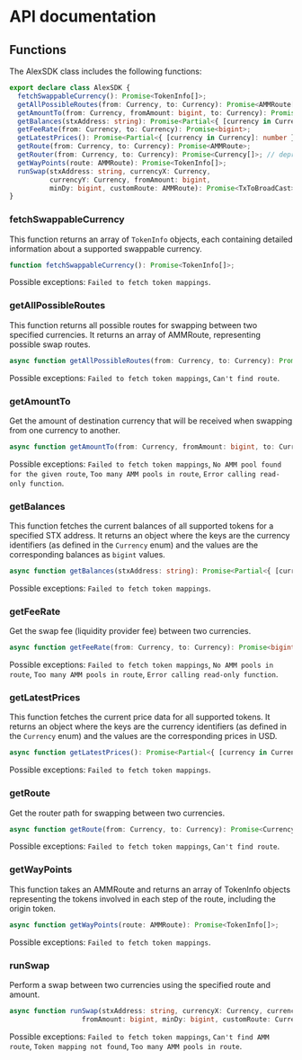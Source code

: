# API documentation

## Functions

The AlexSDK class includes the following functions:

```typescript
export declare class AlexSDK {
  fetchSwappableCurrency(): Promise<TokenInfo[]>;
  getAllPossibleRoutes(from: Currency, to: Currency): Promise<AMMRoute[]>;   
  getAmountTo(from: Currency, fromAmount: bigint, to: Currency): Promise<bigint>;
  getBalances(stxAddress: string): Promise<Partial<{ [currency in Currency]: bigint }>>;
  getFeeRate(from: Currency, to: Currency): Promise<bigint>;
  getLatestPrices(): Promise<Partial<{ [currency in Currency]: number }>>;
  getRoute(from: Currency, to: Currency): Promise<AMMRoute>;
  getRouter(from: Currency, to: Currency): Promise<Currency[]>; // deprecated
  getWayPoints(route: AMMRoute): Promise<TokenInfo[]>;
  runSwap(stxAddress: string, currencyX: Currency, 
          currencyY: Currency, fromAmount: bigint, 
          minDy: bigint, customRoute: AMMRoute): Promise<TxToBroadCast>;
}
```

### fetchSwappableCurrency

This function returns an array of `TokenInfo` objects, each containing detailed information about a supported swappable currency.

```typescript
function fetchSwappableCurrency(): Promise<TokenInfo[]>;
```

Possible exceptions: `Failed to fetch token mappings`.

### getAllPossibleRoutes

This function returns all possible routes for swapping between two specified currencies. It returns an array of AMMRoute, representing possible swap routes.

```typescript
async function getAllPossibleRoutes(from: Currency, to: Currency): Promise<AMMRoute[]>;
```

Possible exceptions: `Failed to fetch token mappings`, `Can't find route`.

### getAmountTo

Get the amount of destination currency that will be received when swapping from one currency to another.

```typescript
async function getAmountTo(from: Currency, fromAmount: bigint, to: Currency): Promise<bigint>;
```

Possible exceptions: `Failed to fetch token mappings`, `No AMM pool found for the given route`, `Too many AMM pools in route`, `Error calling read-only function`.

### getBalances

This function fetches the current balances of all supported tokens for a specified STX address. It returns an object where the keys are the currency identifiers (as defined in the `Currency` enum) and the values are the corresponding balances as `bigint` values.

```typescript
async function getBalances(stxAddress: string): Promise<Partial<{ [currency in Currency]: bigint }>>;
```

Possible exceptions: `Failed to fetch token mappings`.

### getFeeRate

Get the swap fee (liquidity provider fee) between two currencies.

```typescript
async function getFeeRate(from: Currency, to: Currency): Promise<bigint>;
```

Possible exceptions: `Failed to fetch token mappings`, `No AMM pools in route`, `Too many AMM pools in route`, `Error calling read-only function`.


### getLatestPrices

This function fetches the current price data for all supported tokens. It returns an object where the keys are the currency identifiers (as defined in the `Currency` enum) and the values are the corresponding prices in USD.

```typescript
async function getLatestPrices(): Promise<Partial<{ [currency in Currency]: number }>>;
```
Possible exceptions: `Failed to fetch token mappings`.

### getRoute

Get the router path for swapping between two currencies.

```typescript
async function getRoute(from: Currency, to: Currency): Promise<Currency[]>;
```

Possible exceptions: `Failed to fetch token mappings`, `Can't find route`.

### getWayPoints

This function takes an AMMRoute and returns an array of TokenInfo objects representing the tokens involved in each step of the route, including the origin token.

```typescript
async function getWayPoints(route: AMMRoute): Promise<TokenInfo[]>;
```

Possible exceptions: `Failed to fetch token mappings`.

### runSwap

Perform a swap between two currencies using the specified route and amount.

```typescript
async function runSwap(stxAddress: string, currencyX: Currency, currencyY: Currency, 
                  fromAmount: bigint, minDy: bigint, customRoute: Currency[]): Promise<TxToBroadCast>;
```

Possible exceptions: `Failed to fetch token mappings`, `Can't find AMM route`, `Token mapping not found`, `Too many AMM pools in route`.
